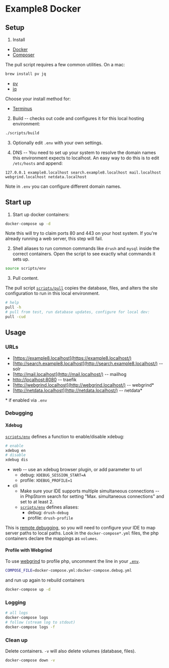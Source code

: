 # Example8 Docker

## Setup

1. Install
  -   [Docker](https://www.docker.com/community-edition)
  -   [Composer](https://getcomposer.org/doc/00-intro.md#installation-linux-unix-osx)

  The pull script requires a few common utilities. On a mac:

  ```bash
  brew install pv jq
  ```

  -   [pv](http://www.ivarch.com/programs/pv.shtml)
  -   [jq](https://stedolan.github.io/jq/)

  Choose your install method for:

  -   [Terminus](https://github.com/pantheon-systems/terminus)

2. Build -- checks out code and configures it for this local hosting environment:

  ```bash
  ./scripts/build
  ```

3. Optionally edit `.env` with your own settings.

4. DNS -- You need to set up your system to resolve the domain names this environment expects to localhost. An easy way to do this is to edit `/etc/hosts` and append:

  ```
  127.0.0.1 example8.localhost search.example8.localhost mail.localhost webgrind.localhost netdata.localhost
  ```

  Note in `.env` you can configure different domain names.

## Start up

1. Start up docker containers:

  ```bash
  docker-compose up -d
  ```

  Note this will try to claim ports 80 and 443 on your host system. If you're already running a web server, this step will fail.

2. Shell aliases to run common commands like `drush` and `mysql` inside the correct containers. Open the script to see exactly what commands it sets up.

  ```bash
  source scripts/env
  ```

3. Pull content.

  The pull script [`scripts/pull`](scripts/pull) copies the database, files, and alters the site configuration to run in this local environment.

  ```bash
  # help
  pull -h
  # pull from test, run database updates, configure for local dev:
  pull -cud
  ```

## Usage

### URLs

-   [https://example8.localhost](https://example8.localhost/)
-   [http://search.example8.localhost](http://search.example8.localhost/) -- solr
-   [http://mail.localhost](http://mail.localhost/) -- mailhog
-   [http://localhost:8080](http://localhost:8080/) -- traefik
-   [http://webgrind.localhost](http://webgrind.localhost/) -- webgrind*
-   [http://netdata.localhost](http://netdata.localhost/) -- netdata*

\* if enabled via `.env`

### Debugging

#### Xdebug

[`scripts/env`](scripts/env) defines a function to enable/disable xdebug:

```bash
# enable
xdebug en
# disable
xdebug dis
```

-   web -- use an xdebug browser plugin, or add parameter to url
    -   debug: `XDEBUG_SESSION_START=A`
    -   profile: `XDEBUG_PROFILE=1`
-   cli
    -   Make sure your IDE supports multiple simultaneous connections -- in PhpStorm search for setting "Max. simultaneous connections" and set to at least 2.
    -   [`scripts/env`](scripts/env) defines aliases:
        -   debug: `drush-debug`
        -   profile: `drush-profile`

This is [remote debugging](https://xdebug.org/docs/remote), so you will need to configure your IDE to map server paths to local paths. Look in the `docker-compose*.yml` files, the php containers declare the mappings as `volumes`.

#### Profile with Webgrind

To use [webgrind](https://github.com/jokkedk/webgrind) to profile php, uncomment the line in your [`.env`](env_example).

```bash
COMPOSE_FILE=docker-compose.yml:docker-compose.debug.yml
```

and run up again to rebuild containers

```bash
docker-compose up -d
```

### Logging

```bash
# all logs
docker-compose logs
# follow (stream log to stdout)
docker-compose logs -f
```

### Clean up

Delete containers. `-v` will also delete volumes (database, files).

```bash
docker-compose down -v
```
